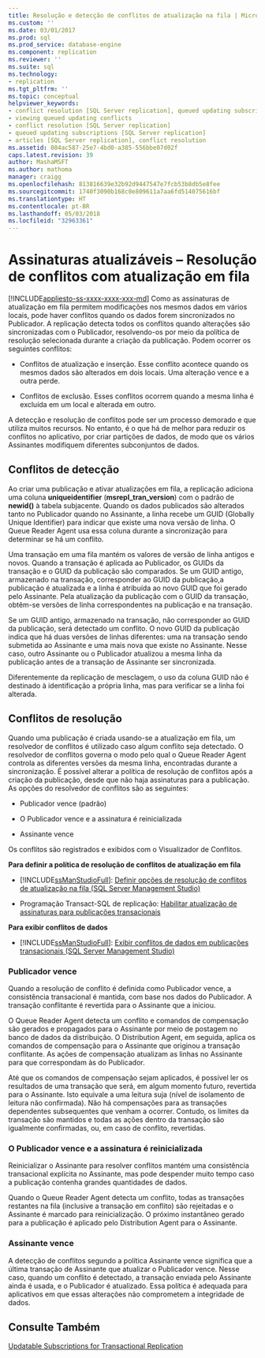 ```yaml
---
title: Resolução e detecção de conflitos de atualização na fila | Microsoft Docs
ms.custom: ''
ms.date: 03/01/2017
ms.prod: sql
ms.prod_service: database-engine
ms.component: replication
ms.reviewer: ''
ms.suite: sql
ms.technology:
- replication
ms.tgt_pltfrm: ''
ms.topic: conceptual
helpviewer_keywords:
- conflict resolution [SQL Server replication], queued updating subscriptions
- viewing queued updating conflicts
- conflict resolution [SQL Server replication]
- queued updating subscriptions [SQL Server replication]
- articles [SQL Server replication], conflict resolution
ms.assetid: 084ac587-25e7-4bd0-a385-556bbe07d02f
caps.latest.revision: 39
author: MashaMSFT
ms.author: mathoma
manager: craigg
ms.openlocfilehash: 813816639e32b92d9447547e7fcb53b8db5e8fee
ms.sourcegitcommit: 1740f3090b168c0e809611a7aa6fd514075616bf
ms.translationtype: HT
ms.contentlocale: pt-BR
ms.lasthandoff: 05/03/2018
ms.locfileid: "32963361"
---
```

# <a name="updatable-subscriptions---queued-updating-conflict-resolution"></a>Assinaturas atualizáveis – Resolução de conflitos com atualização em fila
[!INCLUDE[appliesto-ss-xxxx-xxxx-xxx-md](../../../includes/appliesto-ss-xxxx-xxxx-xxx-md.md)]
  Como as assinaturas de atualização em fila permitem modificações nos mesmos dados em vários locais, pode haver conflitos quando os dados forem sincronizados no Publicador. A replicação detecta todos os conflitos quando alterações são sincronizadas com o Publicador, resolvendo-os por meio da política de resolução selecionada durante a criação da publicação. Podem ocorrer os seguintes conflitos:  
  
-   Conflitos de atualização e inserção. Esse conflito acontece quando os mesmos dados são alterados em dois locais. Uma alteração vence e a outra perde.  
  
-   Conflitos de exclusão. Esses conflitos ocorrem quando a mesma linha é excluída em um local e alterada em outro.  
  
 A detecção e resolução de conflitos pode ser um processo demorado e que utiliza muitos recursos. No entanto, é o que há de melhor para reduzir os conflitos no aplicativo, por criar partições de dados, de modo que os vários Assinantes modifiquem diferentes subconjuntos de dados.  
  
## <a name="detecting-conflicts"></a>Conflitos de detecção  
 Ao criar uma publicação e ativar atualizações em fila, a replicação adiciona uma coluna **uniqueidentifier** (**msrepl_tran_version**) com o padrão de **newid()** à tabela subjacente. Quando os dados publicados são alterados tanto no Publicador quando no Assinante, a linha recebe um GUID (Globally Unique Identifier) para indicar que existe uma nova versão de linha. O Queue Reader Agent usa essa coluna durante a sincronização para determinar se há um conflito.  
  
 Uma transação em uma fila mantém os valores de versão de linha antigos e novos. Quando a transação é aplicada ao Publicador, os GUIDs da transação e o GUID da publicação são comparados. Se um GUID antigo, armazenado na transação, corresponder ao GUID da publicação,a publicação é atualizada e a linha é atribuída ao novo GUID que foi gerado pelo Assinante. Pela atualização da publicação com o GUID da transação, obtêm-se versões de linha correspondentes na publicação e na transação.  
  
 Se um GUID antigo, armazenado na transação, não corresponder ao GUID da publicação, será detectado um conflito. O novo GUID da publicação indica que há duas versões de linhas diferentes: uma na transação sendo submetida ao Assinante e uma mais nova que existe no Assinante. Nesse caso, outro Assinante ou o Publicador atualizou a mesma linha da publicação antes de a transação de Assinante ser sincronizada.  
  
 Diferentemente da replicação de mesclagem, o uso da coluna GUID não é destinado à identificação a própria linha, mas para verificar se a linha foi alterada.  
  
## <a name="resolving-conflicts"></a>Conflitos de resolução  
 Quando uma publicação é criada usando-se a atualização em fila, um resolvedor de conflitos é utilizado caso algum conflito seja detectado. O resolvedor de conflitos governa o modo pelo qual o Queue Reader Agent controla as diferentes versões da mesma linha, encontradas durante a sincronização. É possível alterar a política de resolução de conflitos após a criação da publicação, desde que não haja assinaturas para a publicação. As opções do resolvedor de conflitos são as seguintes:  
  
-   Publicador vence (padrão)  
  
-   O Publicador vence e a assinatura é reinicializada  
  
-   Assinante vence  
  
 Os conflitos são registrados e exibidos com o Visualizador de Conflitos.  
  
 **Para definir a política de resolução de conflitos de atualização em fila**  
  
-   [!INCLUDE[ssManStudioFull](../../../includes/ssmanstudiofull-md.md)]: [Definir opções de resolução de conflitos de atualização na fila &#40;SQL Server Management Studio&#41;](../../../relational-databases/replication/publish/set-queued-updating-conflict-resolution-options-sql-server-management-studio.md)  
  
-   Programação Transact-SQL de replicação: [Habilitar atualização de assinaturas para publicações transacionais](../../../relational-databases/replication/publish/enable-updating-subscriptions-for-transactional-publications.md)  
  
 **Para exibir conflitos de dados**  
  
-   [!INCLUDE[ssManStudioFull](../../../includes/ssmanstudiofull-md.md)]: [Exibir conflitos de dados em publicações transacionais &#40;SQL Server Management Studio&#41;](../../../relational-databases/replication/view-data-conflicts-for-transactional-publications-sql-server-management-studio.md)  
  
### <a name="publisher-wins"></a>Publicador vence  
 Quando a resolução de conflito é definida como Publicador vence, a consistência transacional é mantida, com base nos dados do Publicador. A transação conflitante é revertida para o Assinante que a iniciou.  
  
 O Queue Reader Agent detecta um conflito e comandos de compensação são gerados e propagados para o Assinante por meio de postagem no banco de dados da distribuição. O Distribution Agent, em seguida, aplica os comandos de compensação para o Assinante que originou a transação conflitante. As ações de compensação atualizam as linhas no Assinante para que correspondam às do Publicador.  
  
 Até que os comandos de compensação sejam aplicados, é possível ler os resultados de uma transação que será, em algum momento futuro, revertida para o Assinante. Isto equivale a uma leitura suja (nível de isolamento de leitura não confirmada). Não há compensações para as transações dependentes subsequentes que venham a ocorrer. Contudo, os limites da transação são mantidos e todas as ações dentro da transação são igualmente confirmadas, ou, em caso de conflito, revertidas.  
  
### <a name="publisher-wins-and-the-subscription-is-reinitialized"></a>O Publicador vence e a assinatura é reinicializada  
 Reinicializar o Assinante para resolver conflitos mantém uma consistência transacional explícita no Assinante, mas pode despender muito tempo caso a publicação contenha grandes quantidades de dados.  
  
 Quando o Queue Reader Agent detecta um conflito, todas as transações restantes na fila (inclusive a transação em conflito) são rejeitadas e o Assinante é marcado para reinicialização. O próximo instantâneo gerado para a publicação é aplicado pelo Distribution Agent para o Assinante.  
  
### <a name="subscriber-wins"></a>Assinante vence  
 A detecção de conflitos segundo a política Assinante vence significa que a última transação de Assinante que atualizar o Publicador vence. Nesse caso, quando um conflito é detectado, a transação enviada pelo Assinante ainda é usada, e o Publicador é atualizado. Essa política é adequada para aplicativos em que essas alterações não comprometem a integridade de dados.  
  
## <a name="see-also"></a>Consulte Também  
 [Updatable Subscriptions for Transactional Replication](../../../relational-databases/replication/transactional/updatable-subscriptions-for-transactional-replication.md)  
  
  
